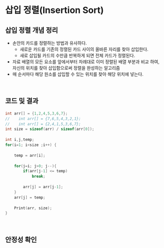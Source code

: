 # 삽입 정렬(Insertion Sort)

## 삽입 정렬 개념 정리&#x20;

* 손안의 카드를 정렬하는 방법과 유사하다.
  * 새로운 카드를 기존의 정렬된 카드 사이의 올바른 자리를 찾아 삽입한다.
  * 새로 삽입될 카드의 수만큼 반복하게 되면 전체 카드가 정렬된다.
* 자료 배열의 모든 요소를 앞에서부터 차례대로 이미 정렬된 배열 부분과 비교 하여, 자신의 위치를 찾아 삽입함으로써 정렬을 완성하는 알고리즘
* 매 순서마다 해당 원소를 삽입할 수 있는 위치를 찾아 해당 위치에 넣는다.

<figure><img src="../../.gitbook/assets/스크린샷 2025-04-09 14.03.34.png" alt="" width="563"><figcaption></figcaption></figure>

## 코드 및 결과&#x20;

```cpp
int arr[] = {1,2,4,5,3,6,7};
//    int arr[] = {7,6,5,4,3,2,1};
//    int arr[] = {2,4,1,5,3,6,7};
int size = sizeof(arr) / sizeof(arr[0]);

int i,j,temp;
for(i=1; i<size ;i++) {
    
    temp = arr[i];
    
    for(j=i; j>0; j--){
        if(arr[j-1] <= temp)
            break;
    
        arr[j] = arr[j-1];
    }
    arr[j] = temp;
    
    Print(arr, size);
} 
```

<figure><img src="../../.gitbook/assets/스크린샷 2025-04-09 14.05.21.png" alt="" width="191"><figcaption></figcaption></figure>

## 안정성 확인&#x20;


